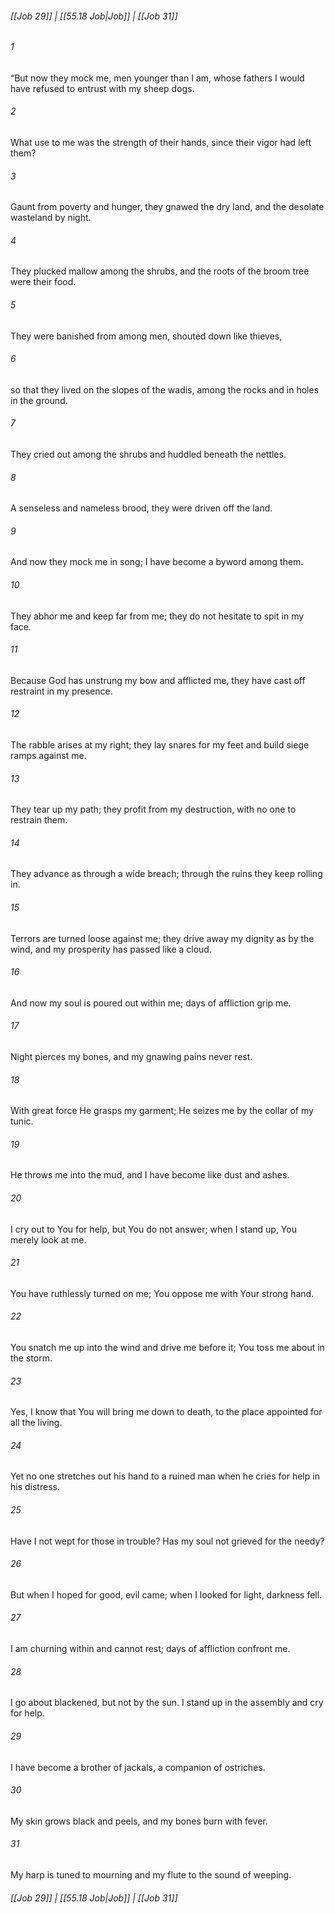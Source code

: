 
###### [[Job 29]] | [[55.18 Job|Job]] | [[Job 31]]

###### 1
“But now they mock me, men younger than I am, whose fathers I would have refused to entrust with my sheep dogs.
###### 2
What use to me was the strength of their hands, since their vigor had left them?
###### 3
Gaunt from poverty and hunger, they gnawed the dry land, and the desolate wasteland by night.
###### 4
They plucked mallow among the shrubs, and the roots of the broom tree were their food.
###### 5
They were banished from among men, shouted down like thieves,
###### 6
so that they lived on the slopes of the wadis, among the rocks and in holes in the ground.
###### 7
They cried out among the shrubs and huddled beneath the nettles.
###### 8
A senseless and nameless brood, they were driven off the land.
###### 9
And now they mock me in song; I have become a byword among them.
###### 10
They abhor me and keep far from me; they do not hesitate to spit in my face.
###### 11
Because God has unstrung my bow and afflicted me, they have cast off restraint in my presence.
###### 12
The rabble arises at my right; they lay snares for my feet and build siege ramps against me.
###### 13
They tear up my path; they profit from my destruction, with no one to restrain them.
###### 14
They advance as through a wide breach; through the ruins they keep rolling in.
###### 15
Terrors are turned loose against me; they drive away my dignity as by the wind, and my prosperity has passed like a cloud.
###### 16
And now my soul is poured out within me; days of affliction grip me.
###### 17
Night pierces my bones, and my gnawing pains never rest.
###### 18
With great force He grasps my garment; He seizes me by the collar of my tunic.
###### 19
He throws me into the mud, and I have become like dust and ashes.
###### 20
I cry out to You for help, but You do not answer; when I stand up, You merely look at me.
###### 21
You have ruthlessly turned on me; You oppose me with Your strong hand.
###### 22
You snatch me up into the wind and drive me before it; You toss me about in the storm.
###### 23
Yes, I know that You will bring me down to death, to the place appointed for all the living.
###### 24
Yet no one stretches out his hand to a ruined man when he cries for help in his distress.
###### 25
Have I not wept for those in trouble? Has my soul not grieved for the needy?
###### 26
But when I hoped for good, evil came; when I looked for light, darkness fell.
###### 27
I am churning within and cannot rest; days of affliction confront me.
###### 28
I go about blackened, but not by the sun. I stand up in the assembly and cry for help.
###### 29
I have become a brother of jackals, a companion of ostriches.
###### 30
My skin grows black and peels, and my bones burn with fever.
###### 31
My harp is tuned to mourning and my flute to the sound of weeping.

###### [[Job 29]] | [[55.18 Job|Job]] | [[Job 31]]
